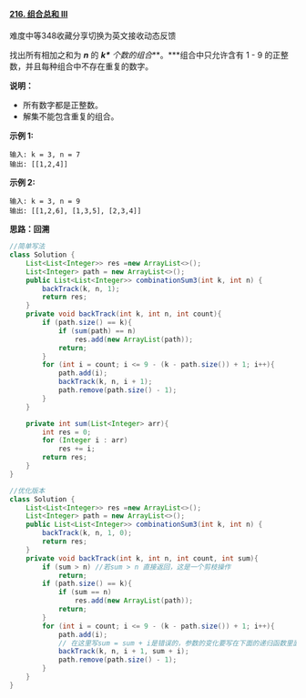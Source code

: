 #### [216. 组合总和 III](https://leetcode-cn.com/problems/combination-sum-iii/)

难度中等348收藏分享切换为英文接收动态反馈

找出所有相加之和为 ***n*** 的 ***k\*** 个数的组合***。\***组合中只允许含有 1 - 9 的正整数，并且每种组合中不存在重复的数字。

**说明：**

- 所有数字都是正整数。
- 解集不能包含重复的组合。 

**示例 1:**

```
输入: k = 3, n = 7
输出: [[1,2,4]]
```

**示例 2:**

```
输入: k = 3, n = 9
输出: [[1,2,6], [1,3,5], [2,3,4]]
```



**思路：回溯**

```java
//简单写法
class Solution {
    List<List<Integer>> res =new ArrayList<>();
    List<Integer> path = new ArrayList<>();
    public List<List<Integer>> combinationSum3(int k, int n) {
        backTrack(k, n, 1);
        return res;
    }
    private void backTrack(int k, int n, int count){
        if (path.size() == k){
            if (sum(path) == n)
                res.add(new ArrayList(path));
            return;
        }
        for (int i = count; i <= 9 - (k - path.size()) + 1; i++){
            path.add(i);
            backTrack(k, n, i + 1);
            path.remove(path.size() - 1);
        }
    }

    private int sum(List<Integer> arr){
        int res = 0;
        for (Integer i : arr)
            res += i;
        return res;
    }
}

//优化版本
class Solution {
    List<List<Integer>> res =new ArrayList<>();
    List<Integer> path = new ArrayList<>();
    public List<List<Integer>> combinationSum3(int k, int n) {
        backTrack(k, n, 1, 0);
        return res;
    }
    private void backTrack(int k, int n, int count, int sum){
        if (sum > n) //若sum > n 直接返回，这是一个剪枝操作
            return;
        if (path.size() == k){
            if (sum == n)
                res.add(new ArrayList(path));
            return;
        }
        for (int i = count; i <= 9 - (k - path.size()) + 1; i++){
            path.add(i);
            // 在这里写sum = sum + i是错误的，参数的变化要写在下面的递归函数里面
            backTrack(k, n, i + 1, sum + i);
            path.remove(path.size() - 1);
        }
    }
}
```

